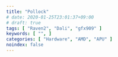 ```yaml
---
title: "Pollock"
# date: 2020-01-25T23:01:37+09:00
# draft: true
tags: [ "Raven2", "Dali", "gfx909" ]
keywords: [ "", ]
categories: [ "Hardware", "AMD", "APU" ]
noindex: false
---
```



